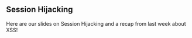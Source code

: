 ## Session Hijacking

Here are our slides on Session Hijacking and a recap from last week about XSS!